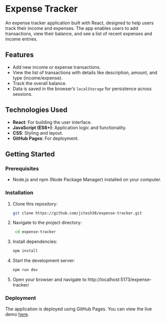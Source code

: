 # Expense Tracker

An expense tracker application built with React, designed to help users track their income and expenses. The app enables users to add transactions, view their balance, and see a list of recent expenses and income entries.

## Features

- Add new income or expense transactions.
- View the list of transactions with details like description, amount, and type (income/expense).
- Track the overall balance.
- Data is saved in the browser’s `localStorage` for persistence across sessions.

## Technologies Used

- **React**: For building the user interface.
- **JavaScript (ES6+)**: Application logic and functionality.
- **CSS**: Styling and layout.
- **GitHub Pages**: For deployment.

## Getting Started

### Prerequisites

- Node.js and npm (Node Package Manager) installed on your computer.

### Installation

1. Clone this repository:
   ```bash
   git clone https://github.com/jitesh38/expense-tracker.git
   ```

2. Navigate to the project directory:
   ```bash
    cd expense-tracker
   ```
3. Install dependencies:
   ```bash
   npm install
   ```
4. Start the development server:
   ```bash
   npm run dev
   ```
5. Open your browser and navigate to http://localhost:5173/expense-tracker/


### Deployment
The application is deployed using GitHub Pages. You can view the live demo [here](https://jitesh38.github.io/expense-tracker/).
